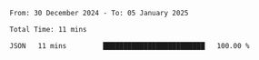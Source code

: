<!--START_SECTION:waka-->

```txt
From: 30 December 2024 - To: 05 January 2025

Total Time: 11 mins

JSON   11 mins         █████████████████████████   100.00 %
```

<!--END_SECTION:waka-->
